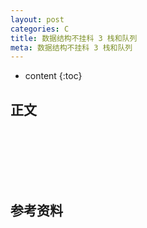 ```yaml
---
layout: post
categories: C
title: 数据结构不挂科 3 栈和队列
meta: 数据结构不挂科 3 栈和队列
---
```

* content
{:toc}

## 正文



<br/><br/><br/><br/><br/>
## 参考资料


